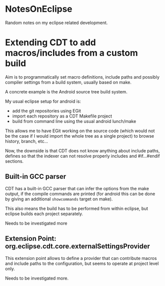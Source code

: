 NotesOnEclipse
==============

Random notes on my eclipse related development.


# Extending CDT to add macros/includes from a custom build

Aim is to programmatically set macro definitions, include paths and possibly compiler
settings from a build system, usually based on make.

A concrete example is the Android source tree build system.

My usual eclipse setup for android is:

* add the git repositories using EGit
* import each repository as a CDT Makefile project
* build from command line using the usual android lunch/make

This allows me to have EGit working on the source code (which would not be the case
if I would import the whole tree as a single project) to browse history, branch, etc...

Now, the downside is that CDT does not know anything about include paths, defines so that
the indexer can not resolve properly includes and #if...#endif sections.

## Built-in GCC parser

CDT has a built-in GCC parser that can infer the options from the make output, if the compile commands are printed (for android this can be done by giving an additional `showcommands` target on make).

This also means the build has to be performed from within eclipse, but eclipse builds each
project separately.

Needs to be investigated more

## Extension Point: org.eclipse.cdt.core.externalSettingsProvider

This extension point allows to define a provider that can contribute macros and include paths
to the configuration, but seems to operate at project level only.

Needs to be investigated more.

